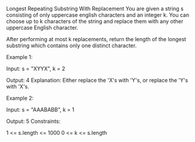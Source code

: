 Longest Repeating Substring With Replacement
You are given a string s consisting of only uppercase english characters and an integer k. You can choose up to k characters of the string and replace them with any other uppercase English character.

After performing at most k replacements, return the length of the longest substring which contains only one distinct character.

Example 1:

Input: s = "XYYX", k = 2

Output: 4
Explanation: Either replace the 'X's with 'Y's, or replace the 'Y's with 'X's.

Example 2:

Input: s = "AAABABB", k = 1

Output: 5
Constraints:

1 <= s.length <= 1000
0 <= k <= s.length
